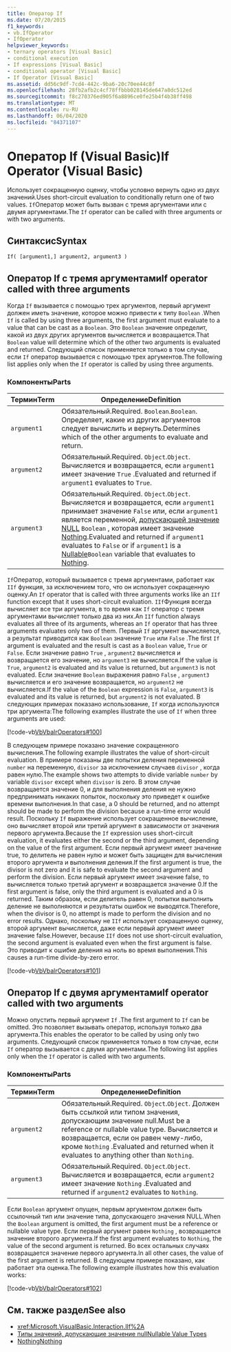 ```yaml
---
title: Оператор If
ms.date: 07/20/2015
f1_keywords:
- vb.IfOperator
- IfOperator
helpviewer_keywords:
- ternary operators [Visual Basic]
- conditional execution
- If expressions [Visual Basic]
- conditional operator [Visual Basic]
- If Operator [Visual Basic]
ms.assetid: dd56c9df-7cd4-442c-9ba6-20c70ee44c8f
ms.openlocfilehash: 28fb2afb2c4cf78ffbbb028145de647a8dc512ed
ms.sourcegitcommit: f8c270376ed905f6a8896ce0fe25b4f4b38ff498
ms.translationtype: MT
ms.contentlocale: ru-RU
ms.lasthandoff: 06/04/2020
ms.locfileid: "84371107"
---
```

# <a name="if-operator-visual-basic"></a><span data-ttu-id="98342-102">Оператор If (Visual Basic)</span><span class="sxs-lookup"><span data-stu-id="98342-102">If Operator (Visual Basic)</span></span>

<span data-ttu-id="98342-103">Использует сокращенную оценку, чтобы условно вернуть одно из двух значений.</span><span class="sxs-lookup"><span data-stu-id="98342-103">Uses short-circuit evaluation to conditionally return one of two values.</span></span> <span data-ttu-id="98342-104">`If`Оператор может быть вызван с тремя аргументами или с двумя аргументами.</span><span class="sxs-lookup"><span data-stu-id="98342-104">The `If` operator can be called with three arguments or with two arguments.</span></span>

## <a name="syntax"></a><span data-ttu-id="98342-105">Синтаксис</span><span class="sxs-lookup"><span data-stu-id="98342-105">Syntax</span></span>

```vb
If( [argument1,] argument2, argument3 )
```

## <a name="if-operator-called-with-three-arguments"></a><span data-ttu-id="98342-106">Оператор If с тремя аргументами</span><span class="sxs-lookup"><span data-stu-id="98342-106">If operator called with three arguments</span></span>

<span data-ttu-id="98342-107">Когда `If` вызывается с помощью трех аргументов, первый аргумент должен иметь значение, которое можно привести к типу `Boolean` .</span><span class="sxs-lookup"><span data-stu-id="98342-107">When `If` is called by using three arguments, the first argument must evaluate to a value that can be cast as a `Boolean`.</span></span> <span data-ttu-id="98342-108">Это `Boolean` значение определит, какой из двух других аргументов вычисляется и возвращается.</span><span class="sxs-lookup"><span data-stu-id="98342-108">That `Boolean` value will determine which of the other two arguments is evaluated and returned.</span></span> <span data-ttu-id="98342-109">Следующий список применяется только в том случае, если `If` оператор вызывается с помощью трех аргументов.</span><span class="sxs-lookup"><span data-stu-id="98342-109">The following list applies only when the `If` operator is called by using three arguments.</span></span>

### <a name="parts"></a><span data-ttu-id="98342-110">Компоненты</span><span class="sxs-lookup"><span data-stu-id="98342-110">Parts</span></span>

|<span data-ttu-id="98342-111">Термин</span><span class="sxs-lookup"><span data-stu-id="98342-111">Term</span></span>|<span data-ttu-id="98342-112">Определение</span><span class="sxs-lookup"><span data-stu-id="98342-112">Definition</span></span>|
|---|---|
|`argument1`|<span data-ttu-id="98342-113">Обязательный.</span><span class="sxs-lookup"><span data-stu-id="98342-113">Required.</span></span> <span data-ttu-id="98342-114">`Boolean`.</span><span class="sxs-lookup"><span data-stu-id="98342-114">`Boolean`.</span></span> <span data-ttu-id="98342-115">Определяет, какие из других аргументов следует вычислить и вернуть.</span><span class="sxs-lookup"><span data-stu-id="98342-115">Determines which of the other arguments to evaluate and return.</span></span>|
|`argument2`|<span data-ttu-id="98342-116">Обязательный.</span><span class="sxs-lookup"><span data-stu-id="98342-116">Required.</span></span> <span data-ttu-id="98342-117">`Object`.</span><span class="sxs-lookup"><span data-stu-id="98342-117">`Object`.</span></span> <span data-ttu-id="98342-118">Вычисляется и возвращается, если `argument1` имеет значение `True` .</span><span class="sxs-lookup"><span data-stu-id="98342-118">Evaluated and returned if `argument1` evaluates to `True`.</span></span>|
|`argument3`|<span data-ttu-id="98342-119">Обязательный.</span><span class="sxs-lookup"><span data-stu-id="98342-119">Required.</span></span> <span data-ttu-id="98342-120">`Object`.</span><span class="sxs-lookup"><span data-stu-id="98342-120">`Object`.</span></span> <span data-ttu-id="98342-121">Вычисляется и возвращается, если `argument1` принимает значение `False` или, если `argument1` является переменной, [допускающей значение NULL](../../programming-guide/language-features/data-types/nullable-value-types.md) `Boolean` , которая имеет значение [Nothing](../nothing.md).</span><span class="sxs-lookup"><span data-stu-id="98342-121">Evaluated and returned if `argument1` evaluates to `False` or if `argument1` is a [Nullable](../../programming-guide/language-features/data-types/nullable-value-types.md)`Boolean` variable that evaluates to [Nothing](../nothing.md).</span></span>|

<span data-ttu-id="98342-122">`If`Оператор, который вызывается с тремя аргументами, работает как `IIf` функция, за исключением того, что он использует сокращенную оценку.</span><span class="sxs-lookup"><span data-stu-id="98342-122">An `If` operator that is called with three arguments works like an `IIf` function except that it uses short-circuit evaluation.</span></span> <span data-ttu-id="98342-123">`IIf`Функция всегда вычисляет все три аргумента, в то время как `If` оператор с тремя аргументами вычисляет только два из них.</span><span class="sxs-lookup"><span data-stu-id="98342-123">An `IIf` function always evaluates all three of its arguments, whereas an `If` operator that has three arguments evaluates only two of them.</span></span> <span data-ttu-id="98342-124">Первый `If` аргумент вычисляется, а результат приводится как `Boolean` значение `True` или `False` .</span><span class="sxs-lookup"><span data-stu-id="98342-124">The first `If` argument is evaluated and the result is cast as a `Boolean` value, `True` or `False`.</span></span> <span data-ttu-id="98342-125">Если значение равно `True` , `argument2` вычисляется и возвращается его значение, но `argument3` не вычисляется.</span><span class="sxs-lookup"><span data-stu-id="98342-125">If the value is `True`, `argument2` is evaluated and its value is returned, but `argument3` is not evaluated.</span></span> <span data-ttu-id="98342-126">Если значение `Boolean` выражения равно `False` , `argument3` вычисляется и его значение возвращается, но `argument2` не вычисляется.</span><span class="sxs-lookup"><span data-stu-id="98342-126">If the value of the `Boolean` expression is `False`, `argument3` is evaluated and its value is returned, but `argument2` is not evaluated.</span></span> <span data-ttu-id="98342-127">В следующих примерах показано использование, `If` когда используются три аргумента:</span><span class="sxs-lookup"><span data-stu-id="98342-127">The following examples illustrate the use of `If` when three arguments are used:</span></span>

[!code-vb[VbVbalrOperators#100](~/samples/snippets/visualbasic/VS_Snippets_VBCSharp/VbVbalrOperators/VB/Class4.vb#100)]

<span data-ttu-id="98342-128">В следующем примере показано значение сокращенного вычисления.</span><span class="sxs-lookup"><span data-stu-id="98342-128">The following example illustrates the value of short-circuit evaluation.</span></span> <span data-ttu-id="98342-129">В примере показаны две попытки деления переменной `number` на переменную, `divisor` за исключением случаев `divisor` , когда равен нулю.</span><span class="sxs-lookup"><span data-stu-id="98342-129">The example shows two attempts to divide variable `number` by variable `divisor` except when `divisor` is zero.</span></span> <span data-ttu-id="98342-130">В этом случае возвращается значение 0, и для выполнения деления не нужно предпринимать никаких попыток, поскольку это приведет к ошибке времени выполнения.</span><span class="sxs-lookup"><span data-stu-id="98342-130">In that case, a 0 should be returned, and no attempt should be made to perform the division because a run-time error would result.</span></span> <span data-ttu-id="98342-131">Поскольку `If` выражение использует сокращенное вычисление, оно вычисляет второй или третий аргумент в зависимости от значения первого аргумента.</span><span class="sxs-lookup"><span data-stu-id="98342-131">Because the `If` expression uses short-circuit evaluation, it evaluates either the second or the third argument, depending on the value of the first argument.</span></span> <span data-ttu-id="98342-132">Если первый аргумент имеет значение true, то делитель не равен нулю и может быть защищен для вычисления второго аргумента и выполнения деления.</span><span class="sxs-lookup"><span data-stu-id="98342-132">If the first argument is true, the divisor is not zero and it is safe to evaluate the second argument and perform the division.</span></span> <span data-ttu-id="98342-133">Если первый аргумент имеет значение false, то вычисляется только третий аргумент и возвращается значение 0.</span><span class="sxs-lookup"><span data-stu-id="98342-133">If the first argument is false, only the third argument is evaluated and a 0 is returned.</span></span> <span data-ttu-id="98342-134">Таким образом, если делитель равен 0, попытки выполнить деление не выполняются и результаты ошибок не выводятся.</span><span class="sxs-lookup"><span data-stu-id="98342-134">Therefore, when the divisor is 0, no attempt is made to perform the division and no error results.</span></span> <span data-ttu-id="98342-135">Однако, поскольку не `IIf` использует сокращенную оценку, второй аргумент вычисляется, даже если первый аргумент имеет значение false.</span><span class="sxs-lookup"><span data-stu-id="98342-135">However, because `IIf` does not use short-circuit evaluation, the second argument is evaluated even when the first argument is false.</span></span> <span data-ttu-id="98342-136">Это приводит к ошибке деления на ноль во время выполнения.</span><span class="sxs-lookup"><span data-stu-id="98342-136">This causes a run-time divide-by-zero error.</span></span>

[!code-vb[VbVbalrOperators#101](~/samples/snippets/visualbasic/VS_Snippets_VBCSharp/VbVbalrOperators/VB/Class4.vb#101)]

## <a name="if-operator-called-with-two-arguments"></a><span data-ttu-id="98342-137">Оператор If с двумя аргументами</span><span class="sxs-lookup"><span data-stu-id="98342-137">If operator called with two arguments</span></span>

<span data-ttu-id="98342-138">Можно опустить первый аргумент `If` .</span><span class="sxs-lookup"><span data-stu-id="98342-138">The first argument to `If` can be omitted.</span></span> <span data-ttu-id="98342-139">Это позволяет вызывать оператор, используя только два аргумента.</span><span class="sxs-lookup"><span data-stu-id="98342-139">This enables the operator to be called by using only two arguments.</span></span> <span data-ttu-id="98342-140">Следующий список применяется только в том случае, если `If` оператор вызывается с двумя аргументами.</span><span class="sxs-lookup"><span data-stu-id="98342-140">The following list applies only when the `If` operator is called with two arguments.</span></span>

### <a name="parts"></a><span data-ttu-id="98342-141">Компоненты</span><span class="sxs-lookup"><span data-stu-id="98342-141">Parts</span></span>

|<span data-ttu-id="98342-142">Термин</span><span class="sxs-lookup"><span data-stu-id="98342-142">Term</span></span>|<span data-ttu-id="98342-143">Определение</span><span class="sxs-lookup"><span data-stu-id="98342-143">Definition</span></span>|
|---|---|
|`argument2`|<span data-ttu-id="98342-144">Обязательный.</span><span class="sxs-lookup"><span data-stu-id="98342-144">Required.</span></span> <span data-ttu-id="98342-145">`Object`.</span><span class="sxs-lookup"><span data-stu-id="98342-145">`Object`.</span></span> <span data-ttu-id="98342-146">Должен быть ссылкой или типом значения, допускающим значение null.</span><span class="sxs-lookup"><span data-stu-id="98342-146">Must be a reference or nullable value type.</span></span> <span data-ttu-id="98342-147">Вычисляется и возвращается, если он равен чему-либо, кроме `Nothing` .</span><span class="sxs-lookup"><span data-stu-id="98342-147">Evaluated and returned when it evaluates to anything other than `Nothing`.</span></span>|
|`argument3`|<span data-ttu-id="98342-148">Обязательный.</span><span class="sxs-lookup"><span data-stu-id="98342-148">Required.</span></span> <span data-ttu-id="98342-149">`Object`.</span><span class="sxs-lookup"><span data-stu-id="98342-149">`Object`.</span></span> <span data-ttu-id="98342-150">Вычисляется и возвращается, если `argument2` имеет значение `Nothing` .</span><span class="sxs-lookup"><span data-stu-id="98342-150">Evaluated and returned if `argument2` evaluates to `Nothing`.</span></span>|

<span data-ttu-id="98342-151">Если `Boolean` аргумент опущен, первым аргументом должен быть ссылочный тип или значение типа, допускающего значения NULL.</span><span class="sxs-lookup"><span data-stu-id="98342-151">When the `Boolean` argument is omitted, the first argument must be a reference or nullable value type.</span></span> <span data-ttu-id="98342-152">Если первый аргумент равен `Nothing` , возвращается значение второго аргумента.</span><span class="sxs-lookup"><span data-stu-id="98342-152">If the first argument evaluates to `Nothing`, the value of the second argument is returned.</span></span> <span data-ttu-id="98342-153">Во всех остальных случаях возвращается значение первого аргумента.</span><span class="sxs-lookup"><span data-stu-id="98342-153">In all other cases, the value of the first argument is returned.</span></span> <span data-ttu-id="98342-154">В следующем примере показано, как работает эта оценка.</span><span class="sxs-lookup"><span data-stu-id="98342-154">The following example illustrates how this evaluation works:</span></span>

[!code-vb[VbVbalrOperators#102](~/samples/snippets/visualbasic/VS_Snippets_VBCSharp/VbVbalrOperators/VB/Class4.vb#102)]

## <a name="see-also"></a><span data-ttu-id="98342-155">См. также раздел</span><span class="sxs-lookup"><span data-stu-id="98342-155">See also</span></span>

- <xref:Microsoft.VisualBasic.Interaction.IIf%2A>
- [<span data-ttu-id="98342-156">Типы значений, допускающие значение null</span><span class="sxs-lookup"><span data-stu-id="98342-156">Nullable Value Types</span></span>](../../programming-guide/language-features/data-types/nullable-value-types.md)
- [<span data-ttu-id="98342-157">Nothing</span><span class="sxs-lookup"><span data-stu-id="98342-157">Nothing</span></span>](../nothing.md)
